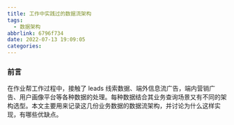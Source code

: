 ```yaml
---
title: 工作中实践过的数据流架构
tags:
  - 数据架构
abbrlink: 6796f734
date: 2022-07-13 19:09:05
categories:
---
```


### 前言
在作业帮工作过程中，接触了 leads 线索数据、端外信息流广告，端内营销广告、用户画像平台等各种数据的处理。每种数据结合其业务查询场景又有不同的架构选型。本文主要用来记录这几份业务数据的数据流架构，并讨论为什么这样实现，有哪些优缺点。

<!--more-->

